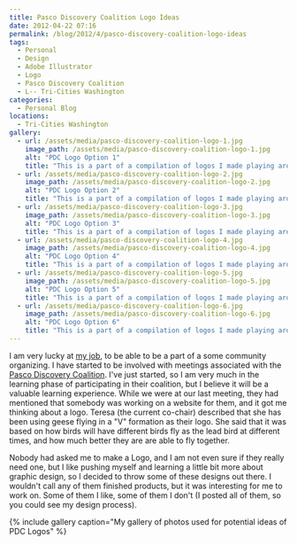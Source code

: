 ```yaml
---
title: Pasco Discovery Coalition Logo Ideas
date: 2012-04-22 07:16
permalink: /blog/2012/4/pasco-discovery-coalition-logo-ideas
tags:
  - Personal
  - Design
  - Adobe Illustrator
  - Logo
  - Pasco Discovery Coalition
  - L-- Tri-Cities Washington
categories:
  - Personal Blog
locations: 
  - Tri-Cities Washington
gallery:
  - url: /assets/media/pasco-discovery-coalition-logo-1.jpg
    image_path: /assets/media/pasco-discovery-coalition-logo-1.jpg
    alt: "PDC Logo Option 1"
    title: "This is a part of a compilation of logos I made playing around with Adobe Illustrator. This is number 1 of 6. It uses a simple logo template of their geese with a circle of the title along the top. You can find the Adobe Illustrator file on the blog post."
  - url: /assets/media/pasco-discovery-coalition-logo-2.jpg
    image_path: /assets/media/pasco-discovery-coalition-logo-2.jpg
    alt: "PDC Logo Option 2"
    title: "This is a part of a compilation of logos I made playing around with Adobe Illustrator. This is number 2 of 6. It uses a circle with a dark center, the geese flying in the middle. You can find the Adobe Illustrator file on the blog post."
  - url: /assets/media/pasco-discovery-coalition-logo-3.jpg
    image_path: /assets/media/pasco-discovery-coalition-logo-3.jpg
    alt: "PDC Logo Option 3"
    title: "This is a part of a compilation of logos I made playing around with Adobe Illustrator. This is number 3 of 6. This features the geese flying in formation with text in a V shape along with the title forming a V. You can find theAdobe Illustrator file on the blog post."
  - url: /assets/media/pasco-discovery-coalition-logo-4.jpg
    image_path: /assets/media/pasco-discovery-coalition-logo-4.jpg
    alt: "PDC Logo Option 4"
    title: "This is a part of a compilation of logos I made playing around with Adobe Illustrator. This is number 4 of 6. It uses a text only logo format. It uses the the SCO that is similar in all of the words, and makes the V shape. You can find the Adobe Illustrator file on the blog post."
  - url: /assets/media/pasco-discovery-coalition-logo-5.jpg
    image_path: /assets/media/pasco-discovery-coalition-logo-5.jpg
    alt: "PDC Logo Option 5"
    title: "This is a part of a compilation of logos I made playing around with Adobe Illustrator. This is number 5 of 6. Uses a circle with the geese flying in the middle again, but this time without an outer circle encompassing it and a light brown background. You can find the Adobe Illustrator file on the blog post."
  - url: /assets/media/pasco-discovery-coalition-logo-6.jpg
    image_path: /assets/media/pasco-discovery-coalition-logo-6.jpg
    alt: "PDC Logo Option 6"
    title: "This is a part of a compilation of logos I made playing around with Adobe Illustrator. This is number 6 of 6. It uses a circle that is yellow like the sun and a ribbon to display the title. You can find the Adobe Illustrator file on the blog post."
---
```


I am very lucky at [my job][1], to be able to be a part of a some community organizing.  I have started to be involved with meetings associated with the [Pasco Discovery Coalition][2].  I've just started, so I am very much in the learning phase of participating in their coalition, but I believe it will be a valuable learning experience.  While we were at our last meeting, they had mentioned that somebody was working on a website for them, and it got me thinking about a logo.  Teresa (the current co-chair) described that she has been using geese flying in a "V" formation as their logo.  She said that it was based on how birds will have different birds fly as the lead bird at different times, and how much better they are are able to fly together.

   [1]: /blog?tag=TCCH%20BHS
   [2]: http://www.dshs.wa.gov/pdf/dbhr/Pasco%20PRI%20Brochure-%20Final.pdf

Nobody had asked me to make a Logo, and I am not even sure if they really need one, but I like pushing myself and learning a little bit more about graphic design, so I decided to throw some of these designs out there.  I wouldn't call any of them finished products, but it was interesting for me to work on.  Some of them I like, some of them I don't (I posted all of them, so you could see my design process).

{% include gallery caption="My gallery of photos used for potential ideas of PDC Logos" %}

